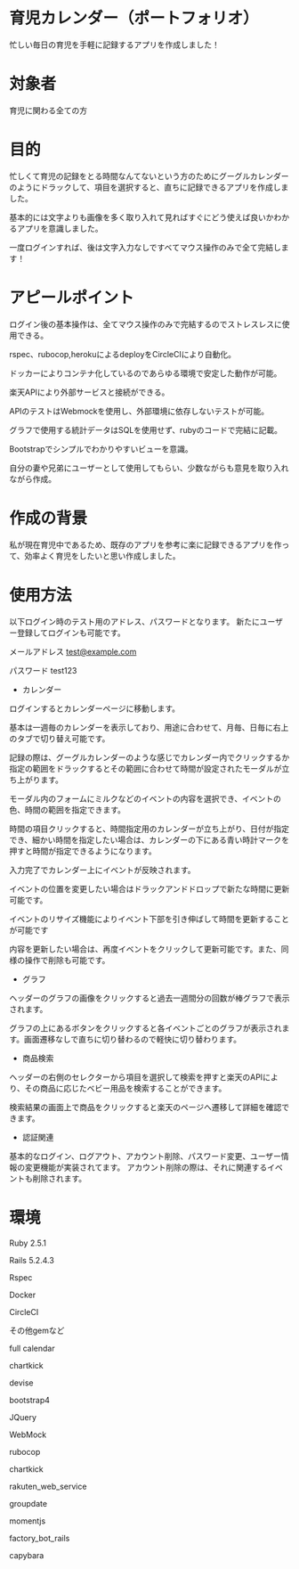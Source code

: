 # 育児カレンダー（ポートフォリオ）
忙しい毎日の育児を手軽に記録するアプリを作成しました！

# 対象者
育児に関わる全ての方

# 目的
忙しくて育児の記録をとる時間なんてないという方のためにグーグルカレンダーのようにドラックして、項目を選択すると、直ちに記録できるアプリを作成しました。

基本的には文字よりも画像を多く取り入れて見ればすぐにどう使えば良いかわかるアプリを意識しました。

一度ログインすれば、後は文字入力なしですベてマウス操作のみで全て完結します！

# アピールポイント
ログイン後の基本操作は、全てマウス操作のみで完結するのでストレスレスに使用できる。

rspec、rubocop,herokuによるdeployをCircleCIにより自動化。

ドッカーによりコンテナ化しているのであらゆる環境で安定した動作が可能。

楽天APIにより外部サービスと接続ができる。

APIのテストはWebmockを使用し、外部環境に依存しないテストが可能。

グラフで使用する統計データはSQLを使用せず、rubyのコードで完結に記載。

Bootstrapでシンプルでわかりやすいビューを意識。

自分の妻や兄弟にユーザーとして使用してもらい、少数ながらも意見を取り入れながら作成。

# 作成の背景
私が現在育児中であるため、既存のアプリを参考に楽に記録できるアプリを作って、効率よく育児をしたいと思い作成しました。

# 使用方法
以下ログイン時のテスト用のアドレス、パスワードとなります。
新たにユーザー登録してログインも可能です。

メールアドレス
test@example.com

パスワード
test123

* カレンダー

ログインするとカレンダーページに移動します。

基本は一週毎のカレンダーを表示しており、用途に合わせて、月毎、日毎に右上のタブで切り替え可能です。

記録の際は、グーグルカレンダーのような感じでカレンダー内でクリックするか指定の範囲をドラックするとその範囲に合わせて時間が設定されたモーダルが立ち上がります。

モーダル内のフォームにミルクなどのイベントの内容を選択でき、イベントの色、時間の範囲を指定できます。

時間の項目クリックすると、時間指定用のカレンダーが立ち上がり、日付が指定でき、細かい時間を指定したい場合は、カレンダーの下にある青い時計マークを押すと時間が指定できるようになります。

入力完了でカレンダー上にイベントが反映されます。

イベントの位置を変更したい場合はドラックアンドドロップで新たな時間に更新可能です。

イベントのリサイズ機能によりイベント下部を引き伸ばして時間を更新することが可能です

内容を更新したい場合は、再度イベントをクリックして更新可能です。また、同様の操作で削除も可能です。

* グラフ

ヘッダーのグラフの画像をクリックすると過去一週間分の回数が棒グラフで表示されます。

グラフの上にあるボタンをクリックすると各イベントごとのグラフが表示されます。画面遷移なしで直ちに切り替わるので軽快に切り替わります。

* 商品検索

ヘッダーの右側のセレクターから項目を選択して検索を押すと楽天のAPIにより、その商品に応じたベビー用品を検索することができます。

検索結果の画面上で商品をクリックすると楽天のページへ遷移して詳細を確認できます。

* 認証関連

基本的なログイン、ログアウト、アカウント削除、パスワード変更、ユーザー情報の変更機能が実装されてます。
アカウント削除の際は、それに関連するイベントも削除されます。

# 環境
Ruby 2.5.1

Rails 5.2.4.3

Rspec

Docker

CircleCI

その他gemなど

 full calendar

 chartkick
 
 devise
 
 bootstrap4
 
 JQuery
 
 WebMock
 
 rubocop
 
 chartkick
 
 rakuten_web_service
 
 groupdate
 
 momentjs
 
 factory_bot_rails
 
 capybara
 

